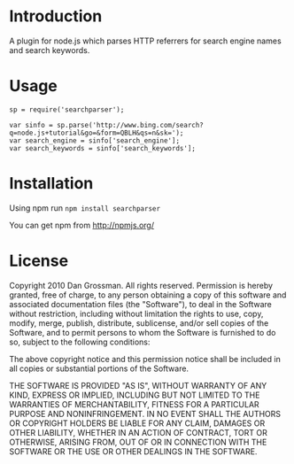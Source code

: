 # Introduction

A plugin for node.js which parses HTTP referrers for search engine names and search keywords.

# Usage

	sp = require('searchparser');

	var sinfo = sp.parse('http://www.bing.com/search?q=node.js+tutorial&go=&form=QBLH&qs=n&sk=');
	var search_engine = sinfo['search_engine'];
	var search_keywords = sinfo['search_keywords'];
	
# Installation

Using npm run `npm install searchparser`

You can get npm from http://npmjs.org/

# License

Copyright 2010 Dan Grossman. All rights reserved.
Permission is hereby granted, free of charge, to any person obtaining a copy
of this software and associated documentation files (the "Software"), to
deal in the Software without restriction, including without limitation the
rights to use, copy, modify, merge, publish, distribute, sublicense, and/or
sell copies of the Software, and to permit persons to whom the Software is
furnished to do so, subject to the following conditions:

The above copyright notice and this permission notice shall be included in
all copies or substantial portions of the Software.

THE SOFTWARE IS PROVIDED "AS IS", WITHOUT WARRANTY OF ANY KIND, EXPRESS OR
IMPLIED, INCLUDING BUT NOT LIMITED TO THE WARRANTIES OF MERCHANTABILITY,
FITNESS FOR A PARTICULAR PURPOSE AND NONINFRINGEMENT. IN NO EVENT SHALL THE
AUTHORS OR COPYRIGHT HOLDERS BE LIABLE FOR ANY CLAIM, DAMAGES OR OTHER
LIABILITY, WHETHER IN AN ACTION OF CONTRACT, TORT OR OTHERWISE, ARISING
FROM, OUT OF OR IN CONNECTION WITH THE SOFTWARE OR THE USE OR OTHER DEALINGS
IN THE SOFTWARE. 
